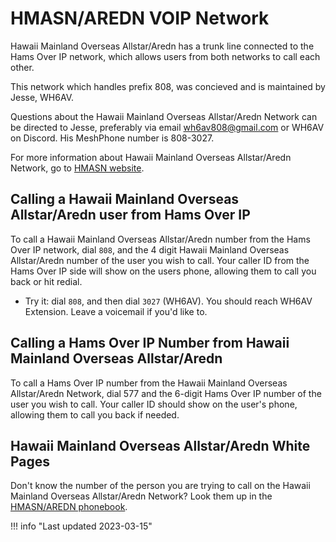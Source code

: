 # HMASN/AREDN VOIP Network

Hawaii Mainland Overseas Allstar/Aredn has a trunk line connected to the Hams Over IP network, which allows users from both networks to call each other.

This network which handles prefix 808, was concieved and is maintained by Jesse, WH6AV.

Questions about the Hawaii Mainland Overseas Allstar/Aredn Network can be directed to Jesse, preferably via email wh6av808@gmail.com or WH6AV on Discord. His MeshPhone number is 808-3027.

For more information about Hawaii Mainland Overseas Allstar/Aredn Network, go to [HMASN website](http://hmasn.com/).

## Calling a Hawaii Mainland Overseas Allstar/Aredn user from Hams Over IP

To call a Hawaii Mainland Overseas Allstar/Aredn number from the Hams Over IP network, dial `808`, and the 4 digit Hawaii Mainland Overseas Allstar/Aredn number of the user you wish to call. Your caller ID from the Hams Over IP side will show on the users phone, allowing them to call you back or hit redial.

* Try it: dial `808`, and then dial `3027` (WH6AV). You should reach WH6AV Extension.  Leave a voicemail if you'd like to.

## Calling a Hams Over IP Number from Hawaii Mainland Overseas Allstar/Aredn

To call a Hams Over IP number from the Hawaii Mainland Overseas Allstar/Aredn Network, dial 577 and the 6-digit Hams Over IP number of the user you wish to call. Your caller ID should show on the user's phone, allowing them to call you back if needed.

## Hawaii Mainland Overseas Allstar/Aredn White Pages

Don't know the number of the person you are trying to call on the Hawaii Mainland Overseas Allstar/Aredn Network? Look them up in the [HMASN/AREDN phonebook](http://wh6av.net/phonebook/).

!!! info "Last updated 2023-03-15"